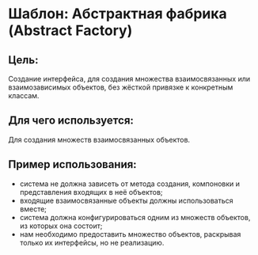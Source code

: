 # Шаблон: Абстрактная фабрика (Abstract Factory)
## Цель:
Создание интерфейса, для создания множества взаимосвязанных или взаимозависимых объектов, без жёсткой
привязке к конкретным классам.
## Для чего используется:
Для создания множеств взаимосвязанных объектов.
## Пример использования:
- система не должна зависеть от метода создания, компоновки и представления входящих в неё объектов;
- входящие взаимосвязанные объекты должны использоваться вместе;
- система должна конфигурироваться одним из множеств объектов, из которых она состоит;
- нам необходимо предоставить множество объектов, раскрывая только их интерфейсы, но не реализацию.
